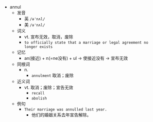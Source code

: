 - annul
  - 发音
    - 英 `/ə'nʌl/`
    - 美 `/ə'nʌl/`
  - 词义
    - vt. 宣布无效，取消，废除
    - `to officially state that a marriage or legal agreement no longer exists`
  - 记忆
    - an(接近) + n(=ne没有) + ul → 使接近没有 → 宣布无效
  - 同根词
    - n.
      - `annulment` 取消；废除
  - 近义词
    - vt. 取消；废除；宣告无效
      - `recall`
      - `abolish`
  - 例句
    - `Their marriage was annulled last year.`
      - 他们的婚姻关系去年宣告解除。

